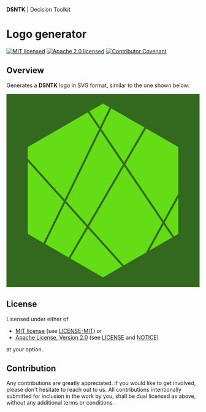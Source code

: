 **DSNTK** | Decision Toolkit

# Logo generator

[![MIT licensed][mit-badge]][mit-url]
[![Apache 2.0 licensed][apache-badge]][apache-url]
[![Contributor Covenant][cc-badge]][cc-url]

[mit-badge]: https://img.shields.io/badge/License-MIT-blue.svg

[mit-url]: https://opensource.org/licenses/MIT

[mit-license-url]: LICENSE-MIT

[apache-badge]: https://img.shields.io/badge/License-Apache%202.0-blue.svg

[apache-url]: https://www.apache.org/licenses/LICENSE-2.0

[apache-license-url]: LICENSE

[apache-notice-url]: NOTICE

[cc-badge]: https://img.shields.io/badge/Contributor%20Covenant-2.1-4baaaa.svg

[cc-url]: https://github.com/dsntk/dsntk-rs/blob/main/CODE_OF_CONDUCT.md

## Overview

Generates a **DSNTK** logo in SVG format, similar to the one shown below:

![dsntk-logo](./decision-toolkit.svg)

## License

Licensed under either of

- [MIT license][mit-url] (see [LICENSE-MIT][mit-license-url]) or
- [Apache License, Version 2.0][apache-url] (see [LICENSE][apache-license-url] and [NOTICE][apache-notice-url])

at your option.

## Contribution

Any contributions are greatly appreciated.
If you would like to get involved, please don't hesitate to reach out to us.
All contributions intentionally submitted for inclusion in the work by you,
shall be dual licensed as above, without any additional terms or conditions.

